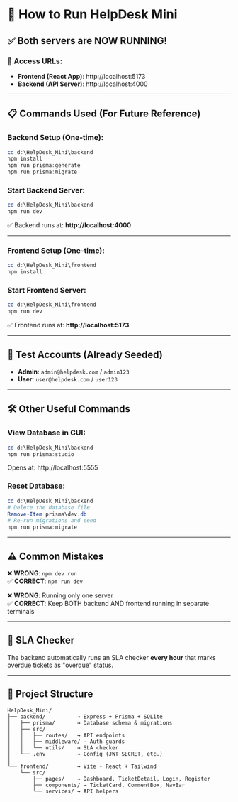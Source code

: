 # 🚀 How to Run HelpDesk Mini

## ✅ Both servers are NOW RUNNING!

### 🔗 Access URLs:

- **Frontend (React App)**: http://localhost:5173
- **Backend (API Server)**: http://localhost:4000

---

## 📋 Commands Used (For Future Reference)

### Backend Setup (One-time):
```powershell
cd d:\HelpDesk_Mini\backend
npm install
npm run prisma:generate
npm run prisma:migrate
```

### Start Backend Server:
```powershell
cd d:\HelpDesk_Mini\backend
npm run dev
```
✅ Backend runs at: **http://localhost:4000**

---

### Frontend Setup (One-time):
```powershell
cd d:\HelpDesk_Mini\frontend
npm install
```

### Start Frontend Server:
```powershell
cd d:\HelpDesk_Mini\frontend
npm run dev
```
✅ Frontend runs at: **http://localhost:5173**

---

## 🎯 Test Accounts (Already Seeded)

- **Admin**: `admin@helpdesk.com` / `admin123`
- **User**: `user@helpdesk.com` / `user123`

---

## 🛠️ Other Useful Commands

### View Database in GUI:
```powershell
cd d:\HelpDesk_Mini\backend
npm run prisma:studio
```
Opens at: http://localhost:5555

### Reset Database:
```powershell
cd d:\HelpDesk_Mini\backend
# Delete the database file
Remove-Item prisma\dev.db
# Re-run migrations and seed
npm run prisma:migrate
```

---

## ⚠️ Common Mistakes

❌ **WRONG**: `npm dev run`  
✅ **CORRECT**: `npm run dev`

❌ **WRONG**: Running only one server  
✅ **CORRECT**: Keep BOTH backend AND frontend running in separate terminals

---

## 🔄 SLA Checker

The backend automatically runs an SLA checker **every hour** that marks overdue tickets as "overdue" status.

---

## 📁 Project Structure

```
HelpDesk_Mini/
├── backend/          → Express + Prisma + SQLite
│   ├── prisma/       → Database schema & migrations
│   ├── src/
│   │   ├── routes/   → API endpoints
│   │   ├── middleware/ → Auth guards
│   │   └── utils/    → SLA checker
│   └── .env          → Config (JWT_SECRET, etc.)
│
└── frontend/         → Vite + React + Tailwind
    └── src/
        ├── pages/    → Dashboard, TicketDetail, Login, Register
        ├── components/ → TicketCard, CommentBox, NavBar
        └── services/ → API helpers
```
